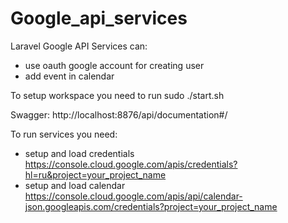 # Google_api_services

Laravel Google API Services can:

- use oauth google account for creating user
- add event in calendar

To setup workspace you need to run sudo ./start.sh

Swagger: http://localhost:8876/api/documentation#/

To run services you need:

- setup and load credentials https://console.cloud.google.com/apis/credentials?hl=ru&project=your_project_name
- setup and load calendar https://console.cloud.google.com/apis/api/calendar-json.googleapis.com/credentials?project=your_project_name
